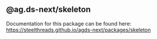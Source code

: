 ## @ag.ds-next/skeleton

Documentation for this package can be found here: https://steelthreads.github.io/agds-next/packages/skeleton
